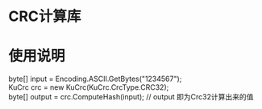 # CRC计算库
# 使用说明

byte[] input = Encoding.ASCII.GetBytes("1234567");  
KuCrc crc = new KuCrc(KuCrc.CrcType.CRC32);  
byte[] output = crc.ComputeHash(input);         // output 即为Crc32计算出来的值  
